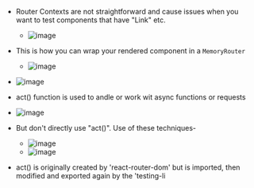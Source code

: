 - Router Contexts are not straightforward and cause issues when you want to test components that have "Link" etc.
  -  ![image](https://github.com/user-attachments/assets/862ccc0b-eee4-41aa-9294-16510641f8bc)
 
- This is how you can wrap your rendered component in a `MemoryRouter`
  - ![image](https://github.com/user-attachments/assets/2d958ade-6c62-47c4-be37-e7b6e80e72b0)

 - ![image](https://github.com/user-attachments/assets/f3ca71ea-5fa9-407e-b371-e6e7e82c3008)

- act() function is used to andle or work wit async functions or requests
 - ![image](https://github.com/user-attachments/assets/f316d9ef-96bd-4064-9164-c15b0aeff3f5)
- But don't directly use "act()". Use of these techniques-
  - ![image](https://github.com/user-attachments/assets/72dfe5bf-78f3-4e81-9fa1-29505cf9035f)
  - ![image](https://github.com/user-attachments/assets/5b8dca75-ab34-40a4-87c0-1eee7698dbc2)
 
- act() is originally created by 'react-router-dom' but is imported, then modified and exported again by the 'testing-li
